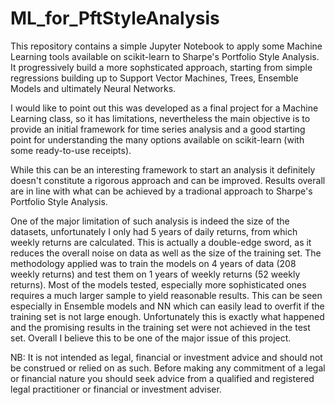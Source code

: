 # ML_for_PftStyleAnalysis

This repository contains a simple Jupyter Notebook to apply some Machine Learning tools available on scikit-learn to Sharpe's Portfolio Style Analysis.
It progressively build a more sophsticated approach, starting from simple regressions building up to Support Vector Machines, Trees, Ensemble Models and ultimately Neural Networks.

I would like to point out this was developed as a final project for a Machine Learning class, so it has limitations, nevertheless the main objective is to provide an initial framework for time series analysis and a good starting point for understanding the many options available on scikit-learn (with some ready-to-use receipts).

While this can be an interesting framework to start an analysis it definitely doesn't constitute a rigorous approach and can be improved. Results overall are in line with what can be achieved by a tradional approach to Sharpe's Portfolio Style Analysis.

One of the major limitation of such analysis is indeed the size of the datasets, unfortunately I only had 5 years of daily returns, from which weekly returns are calculated. This is actually a double-edge sword, as it reduces the overall noise on data as well as the size of the training set.
The methodology applied was to train the models on 4 years of data (208 weekly returns) and test them on 1 years of weekly returns (52 weekly returns). Most of the models tested, especially more sophisticated ones requires a much larger sample to yield reasonable results. This can be seen especially in Ensemble models and NN which can easily lead to overfit if the training set is not large enough. Unfortunately this is exactly what happened and the promising results in the training set were not achieved in the test set.
Overall I believe this to be one of the major issue of this project.

NB: It is not intended as legal, financial or investment advice and should not be construed or relied on as such. Before making any commitment of a legal or financial nature you should seek advice from a qualified and registered legal practitioner or financial or investment adviser.
